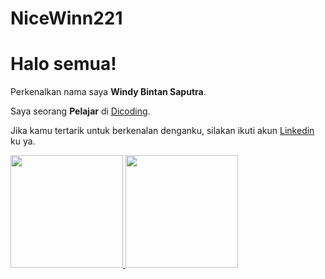 # NiceWinn221
# Halo semua! 

Perkenalkan nama saya **Windy Bintan Saputra**.<br>

Saya seorang **Pelajar** di [Dicoding](https://www.dicoding.com/).<br>

Jika kamu tertarik untuk berkenalan denganku, silakan ikuti akun [Linkedin](https://www.linkedin.com/in/windy-bintan-saputra-046025300/) ku ya.

<p align="left">
<a href="https://github.com/penuliscode">
  <img height="180em" src="https://github-readme-stats-eight-theta.vercel.app/api?username=NiceWin221&show_icons=true&theme=algolia&include_all_commits=true&count_private=true"/>
  <img height="180em" src="https://github-readme-stats-eight-theta.vercel.app/api/top-langs/?username=NiceWin221&layout=compact&theme=algolia"/>
</a>
</p>
